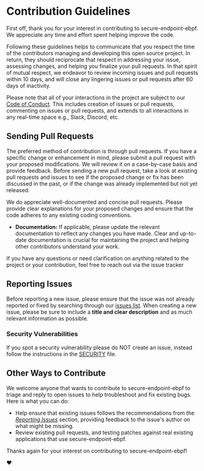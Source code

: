# Contribution Guidelines

First off, thank you for your interest in contributing to secure-endpoint-ebpf. We appreciate any time and effort spent helping improve the code.

Following these guidelines helps to communicate that you respect the time of the contributors managing and developing this open source project. In return, they should reciprocate that respect in addressing your issue, assessing changes, and helping you finalize your pull requests. In that spirit of mutual respect, we endeavor to review incoming issues and pull requests within 10 days, and will close any lingering issues or pull requests after 60 days of inactivity.

Please note that all of your interactions in the project are subject to our [Code of Conduct](docs/CODE_OF_CONDUCT.md). This includes creation of issues or pull requests, commenting on issues or pull requests, and extends to all interactions in any real-time space e.g., Slack, Discord, etc.

## Sending Pull Requests
The preferred method of contribution is through pull requests. If you have a specific change or enhancement in mind, please submit a pull request with your proposed modifications. We will review it on a case-by-case basis and provide feedback.
Before sending a new pull request, take a look at existing pull requests and issues to see if the proposed change or fix
has been discussed in the past, or if the change was already implemented but not yet released.

We do appreciate well-documented and concise pull requests. Please provide clear explanations for your proposed changes and ensure that the code adheres to any existing coding conventions.


- **Documentation:** If applicable, please update the relevant documentation to reflect any changes you have made. Clear and up-to-date documentation is crucial for maintaining the project and helping other contributors understand your work.

If you have any questions or need clarification on anything related to the project or your contribution, feel free to reach out via the issue tracker


## Reporting Issues

Before reporting a new issue, please ensure that the issue was not already reported or fixed by searching through our
[issues list](https://github.com/org_name/repo_name/issues).
When creating a new issue, please be sure to include a **title and clear description** and as much relevant information as
possible.

### Security Vulnerabilities
If you spot a security vulnerability please do NOT create an issue, instead follow the instructions in the [SECURITY](docs/SECURITY.md) file.

## Other Ways to Contribute

We welcome anyone that wants to contribute to secure-endpoint-ebpf to triage and reply to open issues to help troubleshoot
and fix existing bugs. Here is what you can do:

- Help ensure that existing issues follows the recommendations from the _[Reporting Issues](#reporting-issues)_ section,
  providing feedback to the issue's author on what might be missing.
- Review existing pull requests, and testing patches against real existing applications that use secure-endpoint-ebpf.

Thanks again for your interest on contributing to secure-endpoint-ebpf!

:heart:

